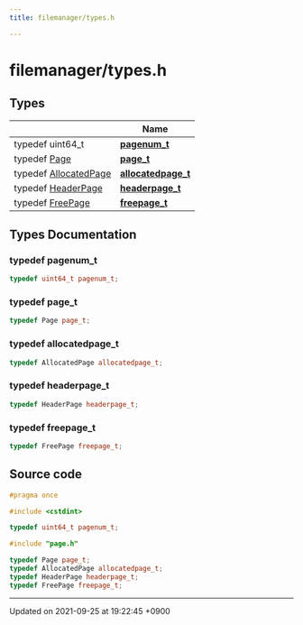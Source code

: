 ```yaml
---
title: filemanager/types.h

---
```


# filemanager/types.h



## Types

|                | Name           |
| -------------- | -------------- |
| typedef uint64_t | **[pagenum_t](Files/types_8h.md#typedef-pagenum-t)**  |
| typedef [Page](Classes/structPage.md) | **[page_t](Files/types_8h.md#typedef-page-t)**  |
| typedef [AllocatedPage](Classes/structAllocatedPage.md) | **[allocatedpage_t](Files/types_8h.md#typedef-allocatedpage-t)**  |
| typedef [HeaderPage](Classes/structHeaderPage.md) | **[headerpage_t](Files/types_8h.md#typedef-headerpage-t)**  |
| typedef [FreePage](Classes/structFreePage.md) | **[freepage_t](Files/types_8h.md#typedef-freepage-t)**  |

## Types Documentation

### typedef pagenum_t

```cpp
typedef uint64_t pagenum_t;
```


### typedef page_t

```cpp
typedef Page page_t;
```


### typedef allocatedpage_t

```cpp
typedef AllocatedPage allocatedpage_t;
```


### typedef headerpage_t

```cpp
typedef HeaderPage headerpage_t;
```


### typedef freepage_t

```cpp
typedef FreePage freepage_t;
```





## Source code

```cpp
#pragma once

#include <cstdint>

typedef uint64_t pagenum_t;

#include "page.h"

typedef Page page_t;
typedef AllocatedPage allocatedpage_t;
typedef HeaderPage headerpage_t;
typedef FreePage freepage_t;
```


-------------------------------

Updated on 2021-09-25 at 19:22:45 +0900
